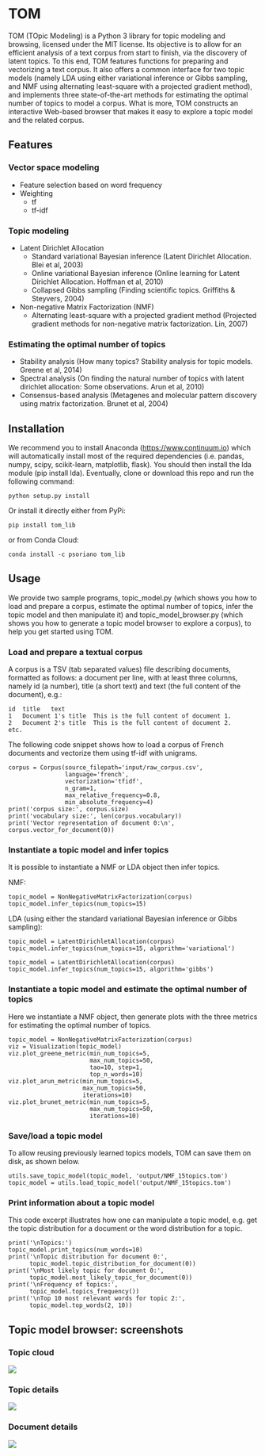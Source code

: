 # TOM

TOM (TOpic Modeling) is a Python 3 library for topic modeling and browsing, licensed under the MIT license. Its objective is to allow for an efficient analysis of a text corpus from start to finish, via the discovery of latent topics. To this end, TOM features functions for preparing and vectorizing a text corpus. It also offers a common interface for two topic models (namely LDA using either variational inference or Gibbs sampling, and NMF using alternating least-square with a projected gradient method), and implements three state-of-the-art methods for estimating the optimal number of topics to model a corpus. What is more, TOM constructs an interactive Web-based browser that makes it easy to explore a topic model and the related corpus.

## Features

### Vector space modeling
-  Feature selection based on word frequency
-  Weighting
    - tf
    - tf-idf

### Topic modeling
- Latent Dirichlet Allocation
    - Standard variational Bayesian inference (Latent Dirichlet Allocation. Blei et al, 2003)
    - Online variational Bayesian inference (Online learning for Latent Dirichlet Allocation. Hoffman et al, 2010)
    - Collapsed Gibbs sampling (Finding scientific topics. Griffiths & Steyvers, 2004)
- Non-negative Matrix Factorization (NMF)
    - Alternating least-square with a projected gradient method (Projected gradient methods for non-negative matrix factorization. Lin, 2007)

### Estimating the optimal number of topics
- Stability analysis (How many topics? Stability analysis for topic models. Greene et al, 2014)
- Spectral analysis (On finding the natural number of topics with latent dirichlet allocation: Some observations. Arun et al, 2010)
- Consensus-based analysis (Metagenes and molecular pattern discovery using matrix factorization. Brunet et al, 2004)

## Installation

We recommend you to install Anaconda (https://www.continuum.io) which will automatically install most of the required dependencies (i.e. pandas, numpy, scipy, scikit-learn, matplotlib, flask). You should then install the lda module (pip install lda).
Eventually, clone or download this repo and run the following command:

```
python setup.py install
```

Or install it directly either from PyPi:

```
pip install tom_lib
```

or from Conda Cloud:
```
conda install -c psoriano tom_lib
```


## Usage

We provide two sample programs, topic_model.py (which shows you how to load and prepare a corpus, estimate the optimal number of topics, infer the topic model and then manipulate it) and topic_model_browser.py (which shows you how to generate a topic model browser to explore a corpus), to help you get started using TOM.

### Load and prepare a textual corpus

A corpus is a TSV (tab separated values) file describing documents, formatted as follows: a document per line, with at least three columns, namely id (a number), title (a short text) and text (the full content of the document), e.g.:

```
id	title	text
1	Document 1's title	This is the full content of document 1.
2	Document 2's title	This is the full content of document 2.
etc.
```

The following code snippet shows how to load a corpus of French documents and vectorize them using tf-idf with unigrams.

```
corpus = Corpus(source_filepath='input/raw_corpus.csv',
                language='french',
                vectorization='tfidf',
                n_gram=1,
                max_relative_frequency=0.8,
                min_absolute_frequency=4)
print('corpus size:', corpus.size)
print('vocabulary size:', len(corpus.vocabulary))
print('Vector representation of document 0:\n', corpus.vector_for_document(0))
```

### Instantiate a topic model and infer topics

It is possible to instantiate a NMF or LDA object then infer topics.

NMF:

```
topic_model = NonNegativeMatrixFactorization(corpus)
topic_model.infer_topics(num_topics=15)
```

LDA (using either the standard variational Bayesian inference or Gibbs sampling):

```
topic_model = LatentDirichletAllocation(corpus)
topic_model.infer_topics(num_topics=15, algorithm='variational')
```
```
topic_model = LatentDirichletAllocation(corpus)
topic_model.infer_topics(num_topics=15, algorithm='gibbs')
```

### Instantiate a topic model and estimate the optimal number of topics

Here we instantiate a NMF object, then generate plots with the three metrics for estimating the optimal number of topics.

```
topic_model = NonNegativeMatrixFactorization(corpus)
viz = Visualization(topic_model)
viz.plot_greene_metric(min_num_topics=5,
                       max_num_topics=50,
                       tao=10, step=1,
                       top_n_words=10)
viz.plot_arun_metric(min_num_topics=5,
                     max_num_topics=50,
                     iterations=10)
viz.plot_brunet_metric(min_num_topics=5,
                       max_num_topics=50,
                       iterations=10)
```

### Save/load a topic model

To allow reusing previously learned topics models, TOM can save them on disk, as shown below.

```
utils.save_topic_model(topic_model, 'output/NMF_15topics.tom')
topic_model = utils.load_topic_model('output/NMF_15topics.tom')
```

### Print information about a topic model

This code excerpt illustrates how one can manipulate a topic model, e.g. get the topic distribution for a document or the word distribution for a topic.

```
print('\nTopics:')
topic_model.print_topics(num_words=10)
print('\nTopic distribution for document 0:',
      topic_model.topic_distribution_for_document(0))
print('\nMost likely topic for document 0:',
      topic_model.most_likely_topic_for_document(0))
print('\nFrequency of topics:',
      topic_model.topics_frequency())
print('\nTop 10 most relevant words for topic 2:',
      topic_model.top_words(2, 10))
```

## Topic model browser: screenshots

### Topic cloud
![](http://mediamining.univ-lyon2.fr/people/guille/tom_resources/topic_cloud.jpg)
### Topic details
![](http://mediamining.univ-lyon2.fr/people/guille/tom_resources/topic_details.jpg)
### Document details
![](http://mediamining.univ-lyon2.fr/people/guille/tom_resources/document_details.jpg)
